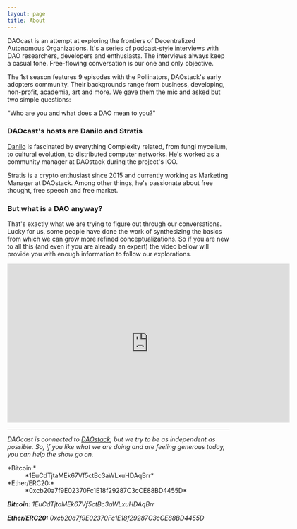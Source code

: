 ```yaml
---
layout: page
title: About
---
```


DAOcast is an attempt at exploring the frontiers of Decentralized Autonomous Organizations. It's a series of podcast-style interviews with DAO researchers, developers and enthusiasts. The interviews always keep a casual tone. Free-flowing conversation is our one and only objective.

The 1st season features 9 episodes with the Pollinators, DAOstack's early adopters community. Their backgrounds range from business, developing, non-profit, academia, art and more. We gave them the mic and asked but two simple questions:

"Who are you and what does a DAO mean to you?"

### DAOcast's hosts are Danilo and Stratis

[Danilo](https://www.youtube.com/watch?v=mgK8QFYdbNk) is fascinated by everything Complexity related, from fungi mycelium, to cultural evolution, to distributed computer networks. He's worked as a community manager at DAOstack during the project's ICO.

Stratis is a crypto enthusiast since 2015 and currently working as Marketing Manager at DAOstack. Among other things, he's passionate about free thought, free speech and free market.

### But what is a DAO anyway?

That's exactly what we are trying to figure out through our conversations. Lucky for us, some people have done the work of synthesizing the basics from which we can grow more refined conceptualizations. So if you are new to all this (and even if you are already an expert) the video bellow will provide you with enough information to follow our explorations.

<iframe width="640" height="360" src="https://www.youtube.com/embed/ETfaSaywXqM" frameborder="0" allow="autoplay; encrypted-media" webkitallowfullscreen mozallowfullscreen allowfullscreen></iframe>

---

*DAOcast is connected to [DAOstack](https://daostack.io/), but we try to be as independent as possible. So, if you like what we are doing and are feeling generous today, you can help the show go on.*

<dl>
  <dt>*Bitcoin:*</dt>
  <dd>*1EuCdTjtaMEk67Vf5ctBc3aWLxuHDAqBrr*<dd>
  <dt>*Ether/ERC20:*</dt>
  <dd>*0xcb20a7f9E02370Fc1E18f29287C3cCE88BD4455D*</dd>
</dl>

***Bitcoin:*** *1EuCdTjtaMEk67Vf5ctBc3aWLxuHDAqBrr*

***Ether/ERC20:*** *0xcb20a7f9E02370Fc1E18f29287C3cCE88BD4455D*
